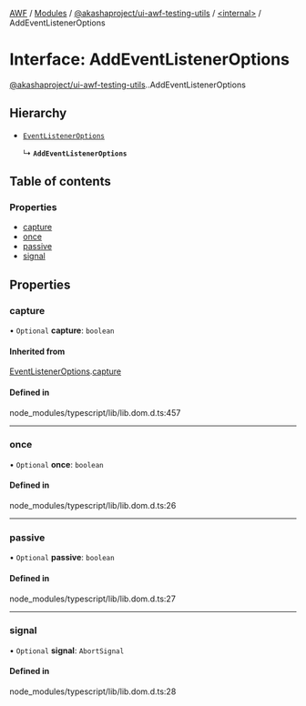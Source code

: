 [AWF](../README.md) / [Modules](../modules.md) / [@akashaproject/ui-awf-testing-utils](../modules/akashaproject_ui_awf_testing_utils.md) / [<internal\>](../modules/akashaproject_ui_awf_testing_utils._internal_.md) / AddEventListenerOptions

# Interface: AddEventListenerOptions

[@akashaproject/ui-awf-testing-utils](../modules/akashaproject_ui_awf_testing_utils.md).[<internal>](../modules/akashaproject_ui_awf_testing_utils._internal_.md).AddEventListenerOptions

## Hierarchy

- [`EventListenerOptions`](akashaproject_ui_awf_testing_utils._internal_.EventListenerOptions.md)

  ↳ **`AddEventListenerOptions`**

## Table of contents

### Properties

- [capture](akashaproject_ui_awf_testing_utils._internal_.AddEventListenerOptions.md#capture)
- [once](akashaproject_ui_awf_testing_utils._internal_.AddEventListenerOptions.md#once)
- [passive](akashaproject_ui_awf_testing_utils._internal_.AddEventListenerOptions.md#passive)
- [signal](akashaproject_ui_awf_testing_utils._internal_.AddEventListenerOptions.md#signal)

## Properties

### capture

• `Optional` **capture**: `boolean`

#### Inherited from

[EventListenerOptions](akashaproject_ui_awf_testing_utils._internal_.EventListenerOptions.md).[capture](akashaproject_ui_awf_testing_utils._internal_.EventListenerOptions.md#capture)

#### Defined in

node_modules/typescript/lib/lib.dom.d.ts:457

___

### once

• `Optional` **once**: `boolean`

#### Defined in

node_modules/typescript/lib/lib.dom.d.ts:26

___

### passive

• `Optional` **passive**: `boolean`

#### Defined in

node_modules/typescript/lib/lib.dom.d.ts:27

___

### signal

• `Optional` **signal**: `AbortSignal`

#### Defined in

node_modules/typescript/lib/lib.dom.d.ts:28
